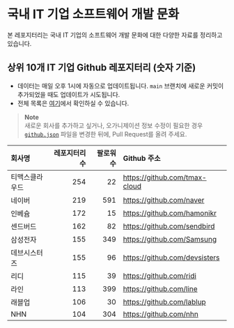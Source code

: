 # 국내 IT 기업 소프트웨어 개발 문화
본 레포지터리는 국내 IT 기업의 소프트웨어 개발 문화에 대한 다양한 자료를 정리하고 있습니다.

## 상위 10개 IT 기업 Github 레포지터리 (숫자 기준)

- 데이터는 매일 오후 1시에 자동으로 업데이트됩니다. `main` 브랜치에 새로운 커밋이 추가되었을 때도 업데이트가 시도됩니다.
- 전체 목록은 [여기](./github.md)에서 확인하실 수 있습니다.

> **Note**<br />
> 새로운 회사를 추가하고 싶거나, 오가니제이션 정보 수정이 필요한 경우 [`github.json`](./github.json) 파일을 변경한 뒤에, Pull Request를 올려 주세요.

<!-- MARKDOWN_TABLE(GITHUB): START -->

| **회사명** | **레포지터리 수** | **팔로워 수** | **Github 주소** |
|:---|---:|---:|:---|
| 티맥스클라우드 | 254 | 22 | https://github.com/tmax-cloud |
| 네이버 | 219 | 591 | https://github.com/naver |
| 인베슘 | 172 | 15 | https://github.com/hamonikr |
| 센드버드 | 162 | 82 | https://github.com/sendbird |
| 삼성전자 | 155 | 349 | https://github.com/Samsung |
| 데브시스터즈 | 155 | 96 | https://github.com/devsisters |
| 리디 | 115 | 39 | https://github.com/ridi |
| 라인 | 113 | 399 | https://github.com/line |
| 래블업 | 106 | 30 | https://github.com/lablup |
| NHN | 104 | 304 | https://github.com/nhn |

<!-- MARKDOWN_TABLE(GITHUB): END -->
